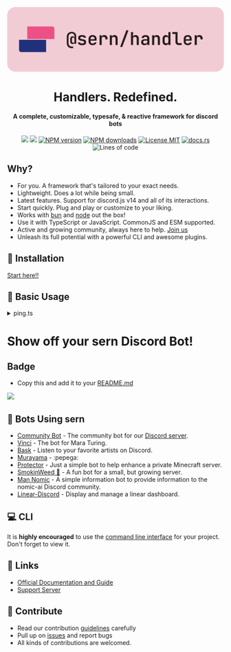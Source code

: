 <div align="center">
  <img src="https://raw.githubusercontent.com/sern-handler/.github/main/banner.png" width="900px" />
</div>

<h1 align="center">Handlers. Redefined.</h1>
<h4 align="center">A complete, customizable, typesafe, & reactive framework for discord bots</h4>

<div align="center" styles="margin-top: 10px">
  <img src="https://img.shields.io/badge/open-source-brightgreen" />
  <img src="https://img.shields.io/badge/built_with-sern-pink?labelColor=%230C3478&color=%23ed5087&link=https%3A%2F%2Fsern.dev"/>
  <a href="https://www.npmjs.com/package/@sern/handler"><img src="https://img.shields.io/npm/v/@sern/handler?maxAge=3600" alt="NPM version" /></a>
  <a href="https://www.npmjs.com/package/@sern/handler"><img src="https://img.shields.io/npm/dt/@sern/handler?maxAge=3600" alt="NPM downloads" /></a>
  <a href="https://opensource.org/licenses/MIT"><img src="https://img.shields.io/badge/license-MIT-brightgreen" alt="License MIT" /></a>
  <a href="https://sern.dev"><img alt="docs.rs" src="https://img.shields.io/docsrs/docs" /></a>
  <img alt="Lines of code" src="https://img.shields.io/badge/total%20lines-2k-blue" />
</div>

## Why?
- For you. A framework that's tailored to your exact needs.
- Lightweight. Does a lot while being small.
- Latest features. Support for discord.js v14 and all of its interactions.
- Start quickly. Plug and play or customize to your liking.
- Works with [bun](https://bun.sh/) and [node](https://nodejs.org/en) out the box!
- Use it with TypeScript or JavaScript. CommonJS and ESM supported.
- Active and growing community, always here to help. [Join us](https://sern.dev/discord)
- Unleash its full potential with a powerful CLI and awesome plugins.

## 📜 Installation
[Start here!!](https://sern.dev/v4/reference/getting-started)

## 👶 Basic Usage
<details><summary>ping.ts</summary>

```ts
export default commandModule({
  type: CommandType.Slash,
  //Installed plugin to publish to discord api and allow access to owners only.
  plugins: [publish(), ownerOnly()],
  description: 'A ping pong command',
  execute(ctx) {
    ctx.reply('Hello owner of the bot');
  }
});
```
</details>

# Show off your sern Discord Bot!

## Badge
- Copy this and add it to your [README.md](https://img.shields.io/badge/built_with-sern-pink?labelColor=%230C3478&color=%23ed5087&link=https%3A%2F%2Fsern.dev)
<img src="https://img.shields.io/badge/built_with-sern-pink?labelColor=%230C3478&color=%23ed5087&link=https%3A%2F%2Fsern.dev">

## 🤖 Bots Using sern 
- [Community Bot](https://github.com/sern-handler/sern-community) - The community bot for our [Discord server](https://sern.dev/discord).
- [Vinci](https://github.com/SrIzan10/vinci) - The bot for Mara Turing.
- [Bask](https://github.com/baskbotml/bask) - Listen to your favorite artists on Discord.
- [Murayama](https://github.com/murayamabot/murayama) - :pepega:
- [Protector](https://github.com/GlitchApotamus/Protector) - Just a simple bot to help enhance a private Minecraft server.
- [SmokinWeed 💨](https://github.com/Peter-MJ-Parker/sern-bud) - A fun bot for a small, but growing server.
- [Man Nomic](https://github.com/jacoobes/man-nomic) - A simple information bot to provide information to the nomic-ai Discord community.
- [Linear-Discord](https://github.com/sern-handler/linear-discord) - Display and manage a linear dashboard.
## 💻 CLI

It is **highly encouraged** to use the [command line interface](https://github.com/sern-handler/cli) for your project. Don't forget to view it.



## 🔗 Links

- [Official Documentation and Guide](https://sern.dev)
- [Support Server](https://sern.dev/discord)

## 👋 Contribute
- Read our contribution [guidelines](https://github.com/sern-handler/handler/blob/main/.github/CONTRIBUTING.md) carefully
- Pull up on [issues](https://github.com/sern-handler/handler/issues) and report bugs
- All kinds of contributions are welcomed.

